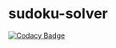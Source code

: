 # sudoku-solver

[![Codacy Badge](https://api.codacy.com/project/badge/Grade/b1fdf99b61344e17a7a83fcbdae17a18)](https://app.codacy.com/app/schjan79/sudoku-solver?utm_source=github.com&utm_medium=referral&utm_content=schjan79/sudoku-solver&utm_campaign=badger)